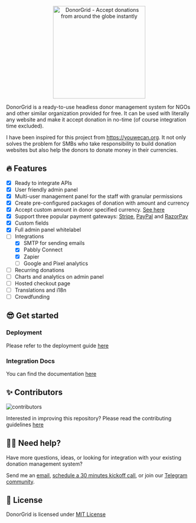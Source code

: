<p align="center">
  <img src="https://user-images.githubusercontent.com/6176598/138420333-4dcf1cd9-c3ad-41b0-8603-5c0540cc6eee.png" alt="DonorGrid - Accept donations from around the globe instantly" title="DonorGrid - Accept donations from around the globe instantly" width="250" />
</p>

DonorGrid is a ready-to-use headless donor management system for NGOs and other similar organization provided for free. It can be used with literally any website and make it accept donation in no-time (of course integration time excluded).

I have been inspired for this project from https://youwecan.org. It not only solves the problem for SMBs who take responsibility to build donation websites but also help the donors to donate money in their currencies.

## 🔥 Features

- [x] Ready to integrate APIs
- [x] User friendly admin panel
- [x] Multi-user management panel for the staff with granular permissions
- [x] Create pre-configured packages of donation with amount and currency
- [x] Accept custom amount in donor specified currency. [See here](https://developer.paypal.com/docs/api/reference/currency-codes/)
- [x] Support three popular payment gateways: [Stripe](https://stripe.com), [PayPal](https://www.paypal.com/) and [RazorPay](https://razorpay.com)
- [x] Custom fields
- [x] Full admin panel whitelabel
- [ ] Integrations
  - [x] SMTP for sending emails
  - [x] Pabbly Connect
  - [x] Zapier
  - [ ] Google and Pixel analytics
- [ ] Recurring donations
- [ ] Charts and analytics on admin panel
- [ ] Hosted checkout page
- [ ] Translations and i18n
- [ ] Crowdfunding

## 😎 Get started

### Deployment

Please refer to the deployment guide [here](https://github.com/donorgrid/DonorGrid/blob/main/DEPLOYMENT.md)

### Integration Docs

You can find the documentation [here](https://documenter.getpostman.com/view/11179382/TzmCfskJ)

## ✨ Contributors

![contributors](https://user-images.githubusercontent.com/6176598/138419786-8308026a-e62d-4756-9bb3-db29cee32af4.png)

Interested in improving this repository? Please read the contributing guidelines [here](https://github.com/tbhaxor/DonorGrid/blob/main/CONTRIBUTING.md)

## 🙋‍♂️ Need help?

Have more questions, ideas, or looking for integration with your existing donation management system? 

Send me an [email](mailto:tbhaxor@gmail.com), [schedule a 30 minutes kickoff call](https://calendly.com/tbhaxor), or join our [Telegram community](https://t.me/joinchat/uCbei-0NfXllYTg1).

## 📜 License

DonorGrid is licensed under [MIT License](https://github.com/donorgrid/DonorGrid/blob/main/LICENSE)
